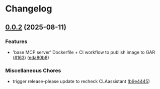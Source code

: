 # Changelog

## [0.0.2](https://github.com/archestra-ai/archestra/compare/mcp_server_docker_image-v0.0.1...mcp_server_docker_image-v0.0.2) (2025-08-11)


### Features

* 'base MCP server' Dockerfile + CI workflow to publish image to GAR ([#163](https://github.com/archestra-ai/archestra/issues/163)) ([eda80b8](https://github.com/archestra-ai/archestra/commit/eda80b8c912dcf9fa763c3e2ab76fce336596b80))


### Miscellaneous Chores

* trigger release-please update to recheck CLAassistant ([b9e4445](https://github.com/archestra-ai/archestra/commit/b9e444564069f64441787be850d9acecae49f070))

